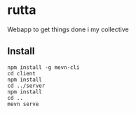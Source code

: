 # rutta
Webapp to get things done i my collective

## Install

```
npm install -g mevn-cli
cd client
npm install
cd ../server
npm install
cd ..
mevn serve
```
